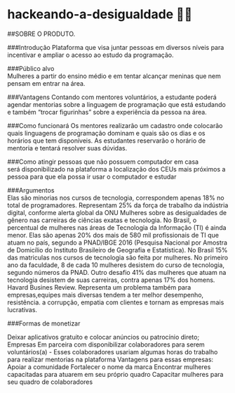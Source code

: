 # hackeando-a-desigualdade 👩‍💻

##SOBRE O PRODUTO.

###Introdução 
Plataforma que visa juntar  pessoas em diversos níveis para incentivar e ampliar o acesso ao estudo da programação.

###Público alvo  
Mulheres a partir do ensino médio e em tentar alcançar meninas que nem pensam em entrar na área.

###Vantagens 
Contando com mentores voluntários, a estudante poderá agendar mentorias sobre a linguagem de programação que está estudando e também “trocar figurinhas” sobre a experiência da pessoa na área.

###Como funcionará 
Os mentores realizarão um cadastro onde colocarão quais linguagens de programação dominam e quais são os dias e os horários que tem disponíveis.
As estudantes reservarão o horário de mentoria e tentará resolver suas dúvidas.

###Como atingir pessoas que não possuem computador em casa  
será disponibilizado na plataforma a localização dos CEUs mais próximos a pessoa para que ela possa ir usar o computador e estudar

###Argumentos  
Elas são minorias nos cursos de tecnologia, correspondem apenas 18% no total de programadores.
Representam 25% da força de trabalho da indústria digital, conforme alerta global da ONU Mulheres sobre as desigualdades de gênero nas carreiras de ciências exatas e tecnologia.
No Brasil, o percentual de mulheres nas áreas de Tecnologia da Informação (TI) é ainda menor. Elas são apenas 20% dos mais de 580 mil profissionais de TI que atuam no país, segundo a PNAD/IBGE 2016 (Pesquisa Nacional por Amostra de Domicílio do Instituto Brasileiro de Geografia e Estatística).
No Brasil 15%  das matriculas nos cursos de tecnologia são feita por mulheres.
No primeiro ano da faculdade, 8 de cada 10 mulheres desistem do curso de tecnologia, segundo números da PNAD.
Outro desafio 41% das mulheres que atuam na tecnologia desistem de suas carreiras, contra apenas 17% dos homens. Havard Busines Review.
Representa um problema também para empresas,equipes mais diversas tendem a ter melhor desempenho, resistência. a corrupção, empatia com clientes e tornam as empresas mais lucrativas.


###Formas de monetizar

Deixar aplicativos gratuito e colocar anúncios ou patrocínio direto;
Empresas 
Em parceira com  disponibilizar colaboradores para serem voluntários(a)  -
Esses colaboradores usariam algumas horas do trabalho para realizar mentorias na plataforma
Vantagens para essas empresas:
Apoiar a comunidade
Fortalecer o nome da marca
Encontrar mulheres capacitadas para atuarem em seu próprio quadro
Capacitar mulheres para seu quadro de colaboradores
